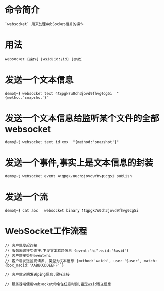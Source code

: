 # 命令简介 

    `websocket` 用来处理WebSocket相关的操作

# 用法

    websocket [操作] [wsid|id:$id] [参数]
    
# 发送一个文本信息
    
    demo@~$ websocket text 4tqpgk7u0ch3jovd9fhvg0cg5i  "{method:'snapshot'}"
    
# 发送一个文本信息给监听某个文件的全部websocket
    
    demo@~$ websocket text id:xxx  "{method:'snapshot'}"
    
# 发送一个事件,事实上是文本信息的封装
    
    demo@~$ websocket event 4tqpgk7u0ch3jovd9fhvg0cg5i publish
    
# 发送一个流
    
    demo@~$ cat abc | websocket binary 4tqpgk7u0ch3jovd9fhvg0cg5i
    
# WebSocket工作流程

```
// 客户端发起连接
// 服务器端接受连接,下发文本欢迎信息 {event:"hi",wsid:'$wsid'}
// 客户端接受到event=hi
// 客户端发送监视请求, 类型为文本信息 {method:'watch', user:'$user', match:{box_macid:'AABBCCDDEEFF'}}

// 客户端定期发送ping信息,保持连接

// 服务器端使用websocket命令在任意时刻,指定wsid发送信息
```